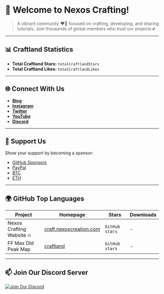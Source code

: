 
# 🚀 Welcome to Nexos Crafting!

> A vibrant community ❤️‍🔥 focused on crafting, developing, and sharing tutorials. Join thousands of global members who trust our projects 💕.

---

## 📊 Craftland Statistics

- **Total Craftland Stars:** `totalCraftlandStars`
- **Total Craftland Likes:** `totalCraftlandLikes`

---

## 🌐 Connect With Us

- **[Blog](#)**
- **[Instagram](#)**
- **[Twitter](#)**
- **[YouTube](#)**
- **[Discord](#)**

---

## 💖 Support Us

Show your support by becoming a sponsor:
- [GitHub Sponsors](#)
- [PayPal](#)
- [BTC](#)
- [ETH](#)

---

## 🌍 GitHub Top Languages

| Project                           | Homepage                       | Stars          | Downloads |
|-----------------------------------|--------------------------------|-----------------|-----------|
| Nexos Crafting Website 🔥          | [craft.nexoscreation.com](#)   | `GitHub stars`  | -         |
| FF Max Old Peak Map                | [craftland](#)                  | `GitHub stars`  | -         |

---

## 📫 Join Our Discord Server

[![Join Our Discord](https://img.shields.io/discord/your-discord-id.svg?style=flat-square)](https://discord.gg/your-discord-id)

